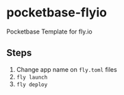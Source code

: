 # pocketbase-flyio
Pocketbase Template for fly.io

## Steps
1. Change app name on `fly.toml` files
2. `fly launch`
3. `fly deploy`
